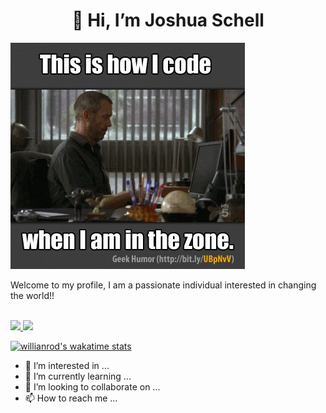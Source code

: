<h1 align="center">👋 Hi, I’m Joshua Schell</h1>
<div>
  <img alt="coding how it's done" src="https://github.com/MobySchell/MobySchell/blob/master/github/giphy.gif" />
  <p padding="10px">
    Welcome to my profile, I am a passionate individual interested in changing the world!! 
  </p>
</div>

<br />

<div>
  <a href="https://github.com/MobySchell">
    <img height="180em" src="https://github-readme-stats.vercel.app/api?username=MobySchell&theme=buefy&show_icons=true" />
    <img height="180em" src="https://github-readme-stats.vercel.app/api/top-langs/?username=MobySchell&theme=buefy&layout=compact" />
  </a>
</div>

[![willianrod's wakatime stats](https://github-readme-stats.vercel.app/api/wakatime?username=mobyschell)](https://github.com/mobyschell/github-readme-stats)

- 👀 I’m interested in ...
- 🌱 I’m currently learning ...
- 💞️ I’m looking to collaborate on ...
- 📫 How to reach me ...

<!---
MobySchell/MobySchell is a ✨ special ✨ repository because its `README.md` (this file) appears on your GitHub profile.
You can click the Preview link to take a look at your changes.
--->
